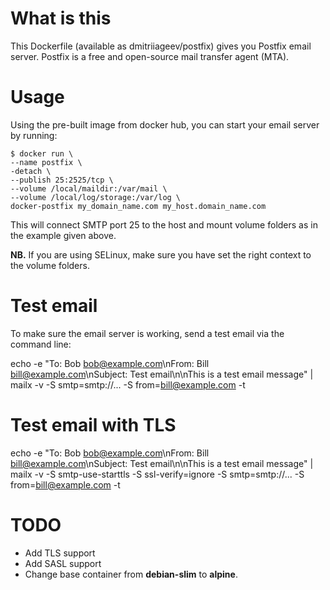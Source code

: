 # What is this
This Dockerfile (available as dmitriiageev/postfix) gives you Postfix email server.
Postfix is a free and open-source mail transfer agent (MTA).

# Usage
Using the pre-built image from docker hub, you can start your email server by running:

```
$ docker run \
--name postfix \
-detach \
--publish 25:2525/tcp \
--volume /local/maildir:/var/mail \
--volume /local/log/storage:/var/log \
docker-postfix my_domain_name.com my_host.domain_name.com
```
This will connect SMTP port 25 to the host and mount volume folders as in the example given above.

__NB.__ If you are using SELinux, make sure you have set the right context to the volume folders.

# Test email
To make sure the email server is working, send a test email via the command line:

echo -e "To: Bob <bob@example.com>\nFrom: Bill <bill@example.com>\nSubject: Test email\n\nThis is a test email message" | mailx -v -S smtp=smtp://... -S from=bill@example.com -t

# Test email with TLS
echo -e "To: Bob <bob@example.com>\nFrom: Bill <bill@example.com>\nSubject: Test email\n\nThis is a test email message" | mailx -v -S smtp-use-starttls -S ssl-verify=ignore -S smtp=smtp://... -S from=bill@example.com -t

# TODO

* Add TLS support
* Add SASL support
* Change base container from __debian-slim__ to __alpine__.

